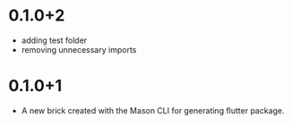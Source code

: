 # 0.1.0+2

- adding test folder
- removing unnecessary imports

# 0.1.0+1

- A new brick created with the Mason CLI for generating flutter package.
